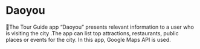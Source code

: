 # Daoyou
The Tour Guide app “Daoyou” presents relevant information to a user who is visiting the city .The app can list top attractions, restaurants, public places or events for the city. In this app, Google Maps  API is used.
